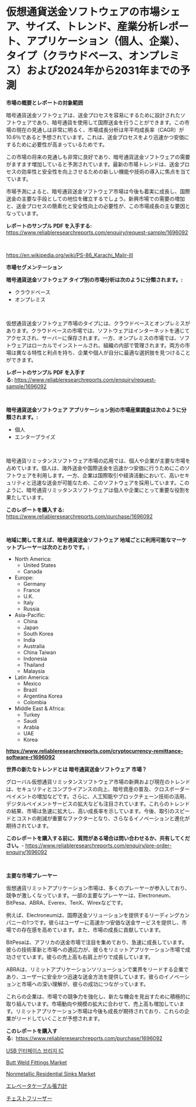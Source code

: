 <p><h1>仮想通貨送金ソフトウェアの市場シェア、サイズ、トレンド、産業分析レポート、アプリケーション（個人、企業）、タイプ（クラウドベース、オンプレミス）および2024年から2031年までの予測</h1></p><p><strong>市場の概要とレポートの対象範囲</strong></p>
<p><p>暗号通貨送金ソフトウェアは、送金プロセスを容易にするために設計されたソフトウェアであり、暗号通貨を使用して国際送金を行うことができます。この市場の現在の見通しは非常に明るく、市場成長分析は年平均成長率（CAGR）が10.6％であると予想されています。これは、送金プロセスをより迅速かつ安価にするために必要性が高まっているためです。</p><p>この市場の将来の見通しも非常に良好であり、暗号通貨送金ソフトウェアの需要がますます増加していると予測されています。最新の市場トレンドは、送金プロセスの効率性と安全性を向上させるための新しい機能や技術の導入に焦点を当てています。</p><p>市場予測によると、暗号通貨送金ソフトウェア市場は今後も着実に成長し、国際送金の主要な手段としての地位を確立するでしょう。新興市場での需要の増加と、送金プロセスの簡素化と安全性向上の必要性が、この市場成長の主な要因となっています。</p></p>
<p><strong>レポートのサンプル PDF を入手する:</strong> <a href="https://www.reliableresearchreports.com/enquiry/request-sample/1696092">https://www.reliableresearchreports.com/enquiry/request-sample/1696092</a></p>
<p>&nbsp;</p>
<p><a href="https://en.wikipedia.org/wiki/PS-86_Karachi_Malir-III">https://en.wikipedia.org/wiki/PS-86_Karachi_Malir-III</a></p>
<p><strong>市場セグメンテーション</strong></p>
<p><strong>暗号通貨送金ソフトウェア タイプ別の市場分析は次のように分類されます。:</strong></p>
<p><ul><li>クラウドベース</li><li>オンプレミス</li></ul></p>
<p>&nbsp;</p>
<p><p>仮想通貨送金ソフトウェア市場のタイプには、クラウドベースとオンプレミスがあります。クラウドベースの市場では、ソフトウェアはインターネットを通じてアクセスされ、サーバーに保存されます。一方、オンプレミスの市場では、ソフトウェアはローカルでインストールされ、組織の内部で管理されます。両方の市場は異なる特性と利点を持ち、企業や個人が自分に最適な選択肢を見つけることができます。</p></p>
<p><strong>レポートのサンプル PDF を入手する:</strong>&nbsp;<a href="https://www.reliableresearchreports.com/enquiry/request-sample/1696092">https://www.reliableresearchreports.com/enquiry/request-sample/1696092</a></p>
<p>&nbsp;</p>
<p><strong> 暗号通貨送金ソフトウェア アプリケーション別の市場産業調査は次のように分類されます。:</strong></p>
<p><ul><li>個人</li><li>エンタープライズ</li></ul></p>
<p>&nbsp;</p>
<p><p>暗号通貨リミッタンスソフトウェア市場の応用では、個人や企業が主要な市場を占めています。個人は、海外送金や国際送金を迅速かつ安価に行うためにこのソフトウェアを利用します。一方、企業は国際取引や経済活動において、高いセキュリティと迅速な送金が可能なため、このソフトウェアを採用しています。このように、暗号通貨リミッタンスソフトウェアは個人や企業にとって重要な役割を果たしています。</p></p>
<p><strong>このレポートを購入する:</strong>&nbsp; <a href="https://www.reliableresearchreports.com/purchase/1696092">https://www.reliableresearchreports.com/purchase/1696092</a></p>
<p>&nbsp;</p>
<p><strong>地域に関して言えば、暗号通貨送金ソフトウェア 地域ごとに利用可能なマーケットプレーヤーは次のとおりです。:</strong></p>
<p><ul>
    <li>
        North America:
        <ul>
            <li>United States</li>
            <li>Canada</li>
        </ul>
    </li>
    <li>
        Europe:
        <ul>
            <li>Germany</li>
            <li>France</li>
            <li>U.K.</li>
            <li>Italy</li>
            <li>Russia</li>
        </ul>
    </li>
    <li>
        Asia-Pacific:
        <ul>
            <li>China</li>
            <li>Japan</li>
            <li>South Korea</li>
            <li>India</li>
            <li>Australia</li>
            <li>China Taiwan</li>
            <li>Indonesia</li>
            <li>Thailand</li>
            <li>Malaysia</li>
        </ul>
    </li>
    <li>
        Latin America:
        <ul>
            <li>Mexico</li>
            <li>Brazil</li>
            <li>Argentina Korea</li>
            <li>Colombia</li>
        </ul>
    </li>
    <li>
        Middle East & Africa:
        <ul>
            <li>Turkey</li>
            <li>Saudi</li>
            <li>Arabia</li>
            <li>UAE</li>
            <li>Korea</li>
        </ul>
    </li>
    </ul></p>
<p><strong><a href="https://www.reliableresearchreports.com/cryptocurrency-remittance-software-r1696092">https://www.reliableresearchreports.com/cryptocurrency-remittance-software-r1696092</a></strong>&nbsp;</p>
<p><strong>世界の新たなトレンドとは 暗号通貨送金ソフトウェア 市場？</strong></p>
<p><p>グローバル仮想通貨リミッタンスソフトウェア市場の新興および現在のトレンドは、セキュリティとコンプライアンスの向上、暗号資産の普及、クロスボーダーペイメントの増加などです。さらに、人工知能やブロックチェーン技術の活用、デジタルペイメントサービスの拡大なども注目されています。これらのトレンドの結果、市場は急速に拡大し、高い成長率を示しています。今後、取引のスピードとコストの削減が重要なファクターとなり、さらなるイノベーションと進化が期待されています。</p></p>
<p><strong>このレポートを購入する前に、質問がある場合は問い合わせるか、共有してください。</strong>- <a href="https://www.reliableresearchreports.com/enquiry/pre-order-enquiry/1696092">https://www.reliableresearchreports.com/enquiry/pre-order-enquiry/1696092</a></p>
<p>&nbsp;</p>
<p><strong>主要な市場プレーヤー</strong></p>
<p><p>仮想通貨リミットアプリケーション市場は、多くのプレーヤーが参入しており、競争が激しくなっています。一部の主要なプレーヤーは、Electroneum、BitPesa、ABRA、Everex、TenX、Wirexなどです。</p><p>例えば、Electroneumは、国際送金ソリューションを提供するリーディングカンパニーの1つです。彼らはユーザーに高速かつ安価な送金サービスを提供し、市場での存在感を高めています。また、市場の成長に貢献しています。</p><p>BitPesaは、アフリカの送金市場で注目を集めており、急速に成長しています。彼らの技術革新と市場への適応力が、彼らをリミットアプリケーション市場で成功させています。彼らの売上高も右肩上がりで成長しています。</p><p>ABRAは、リミットアプリケーションソリューションで業界をリードする企業であり、ユーザーに安全かつ迅速な送金方法を提供しています。彼らのイノベーションと市場への深い理解が、彼らの成功につながっています。</p><p>これらの企業は、市場での競争力を強化し、新たな機会を見出すために積極的に取り組んでいます。市場動向や規模の拡大に合わせて、売上高も増加しています。リミットアプリケーション市場は今後も成長が期待されており、これらの企業がリードしていくことが予想されます。</p></p>
<p><strong>このレポートを購入する:</strong>&nbsp;&nbsp;<a href="https://www.reliableresearchreports.com/purchase/1696092">https://www.reliableresearchreports.com/purchase/1696092</a></p>
<p><p><a href="https://github.com/PercyHagernes9778/Market-Research-Report-List-2/blob/main/6560390176992.md">USB 인터페이스 브리지 IC</a></p><p><a href="https://github.com/myacatherineblakecaczo9vcsw/Market-Research-Report-List-3/blob/main/butt-weld-fittings-market.md">Butt Weld Fittings Market</a></p><p><a href="https://www.linkedin.com/pulse/global-nonmetallic-residential-sinks-market-product-type-ewque?trackingId=aHd%2BqGn8WB9Pqxp4ujzVPQ%3D%3D">Nonmetallic Residential Sinks Market</a></p><p><a href="https://github.com/zjkmgcs938405/Market-Research-Report-List-2/blob/main/8869068164145.md">エレベータケーブル張力計</a></p><p><a href="https://github.com/mohamedbakry57/Market-Research-Report-List-4/blob/main/4946340164144.md">チェストフリーザー</a></p></p>